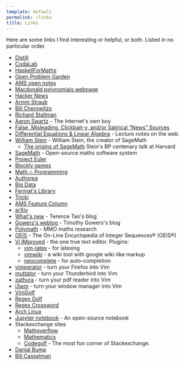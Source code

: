 ```yaml
---
template: default
permalink: /links
title: Links
---
```

Here are some links I find interesting or helpful, or both. Listed in no particular order.

-   [Distill](https://distill.pub/)
-   [CodaLab](https://competitions.codalab.org/competitions/)
-   [HaskellForMaths](https://haskellformaths.blogspot.com/)
-   [Open Problem Garden](http://www.openproblemgarden.org/)
-   [AMS open notes](http://www.ams.org/open-math-notes)
-   [Macdonald polynomials webpage](http://garsia.math.yorku.ca/MPWP/)
-   [Hacker News](https://news.ycombinator.com/)
-   [Armin Straub](http://arminstraub.com/)
-   [Bill Cherowitzo](http://www-math.ucdenver.edu/~wcherowi/)
-   [Richard Stallman](https://stallman.org/)
-   [Aaron Swartz](http://www.aaronsw.com/) - The Internet's own boy
-   [False, Misleading, Clickbait-y, and/or Satirical “News” Sources](https://docs.google.com/document/d/10eA5-mCZLSS4MQY5QGb5ewC3VAL6pLkT53V_81ZyitM/preview)
-   [Differential Equations & Linear Algebra](http://www.math.utah.edu/~jasonu/deala/) - Lecture notes on the web
-   [William Stein](http://wstein.org/) - William Stein, the creator of SageMath
    -   [The origins of SageMath](http://wstein.org/talks/2016-06-sage-bp/) Stein's BP centenary talk at Harvard
-   [SageMath](http://www.sagemath.org/) - Open-source maths software system   
-   [Project Euler](https://projecteuler.net/)
-   [Blockly games](https://blockly-games.appspot.com/about?lang=en)
-   [Math ∩ Programming](https://jeremykun.com/)
-   [Authorea](https://www.authorea.com/)
-   [Big Data](http://bigdata.show)
-   [Fermat's Library](http://fermatslibrary.com/)
-   [Tricki](http://www.tricki.org/)
-   [AMS Feature Column](http://www.ams.org/samplings/feature-column/fc-current.cgi)
-   [arXiv](https://arxiv.org)
-   [What's new](https://terrytao.wordpress.com/) - Terence Tao's blog
-   [Gowers's weblog](https://gowers.wordpress.com/) - Timothy Gowers's blog
-   [Polymath](http://michaelnielsen.org/polymath1/index.php?title=Main_Page) - MMO maths research
-   [OEIS](https://oeis.org/) - The On-Line Encyclopedia of Integer Sequences® (OEIS®)
-   [Vi IMproved](http://www.vim.org) - the one true text editor.
    Plugins:
    -   [vim-latex](http://vim-latex.sourceforge.net/) - for latexing
    -   [vimwiki](https://code.google.com/p/vimwiki/) - a wiki tool with google wiki-like markup
    -   [neocomplete](https://github.com/Shougo/neocomplete.vim) - for auto-completion
-   [vimperator](http://www.vimperator.org/vimperator) - turn your Firefox into Vim
-   [muttator](http://www.vimperator.org/muttator) - turn your Thunderbird into Vim
-   [zathura](http://pwmt.org/projects/zathura/) - turn your pdf reader into Vim
-   [i3wm](https://i3wm.org/) - turn your window manager into Vim
-   [VimGolf](http://www.vimgolf.com/) 
-   [Regex Golf](http://regex.alf.nu/) 
-   [Regex Crossword](http://regexcrossword.com/) 
-   [Arch Linux](http://archlinux.org) 
-   [Jupyter notebook](https://jupyter.org/) - An open-source notebook
-   Stackexchange sites
    -   [Mathoverflow](https://mathoverflow.net/)
    -   [Mathematics](https://math.stackexchange.com/)
    -   [Codegolf](https://codegolf.stackexchange.com/) - The most fun corner of Stackexchange.
-   [Danial Bump](http://math.stanford.edu/~bump/)
-   [Bill Casselman](http://www.math.ubc.ca/~cass/)
